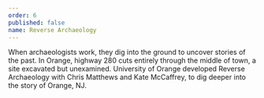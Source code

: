 ```yaml
---
order: 6
published: false
name: Reverse Archaeology
---
```

When archaeologists work, they dig into the ground to uncover stories of the past. In Orange, highway 280 cuts entirely through the middle of town, a site excavated but unexamined. University of Orange developed Reverse Archaeology with Chris Matthews and Kate McCaffrey, to dig deeper into the story of Orange, NJ.
